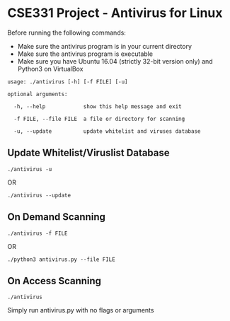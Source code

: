 # CSE331 Project - Antivirus for Linux
Before running the following commands:
- Make sure the antivirus program is in your current directory
- Make sure the antivirus program is executable
- Make sure you have Ubuntu 16.04 (strictly 32-bit version only) and Python3 on VirtualBox


```
usage: ./antivirus [-h] [-f FILE] [-u]

optional arguments:

  -h, --help            show this help message and exit
  
  -f FILE, --file FILE  a file or directory for scanning
  
  -u, --update          update whitelist and viruses database
```

## Update Whitelist/Viruslist Database
```
./antivirus -u
```
OR
```
./antivirus --update
```

## On Demand Scanning
```
./antivirus -f FILE
```
OR
```
./python3 antivirus.py --file FILE
```

## On Access Scanning
```
./antivirus
```
Simply run antivirus.py with no flags or arguments
